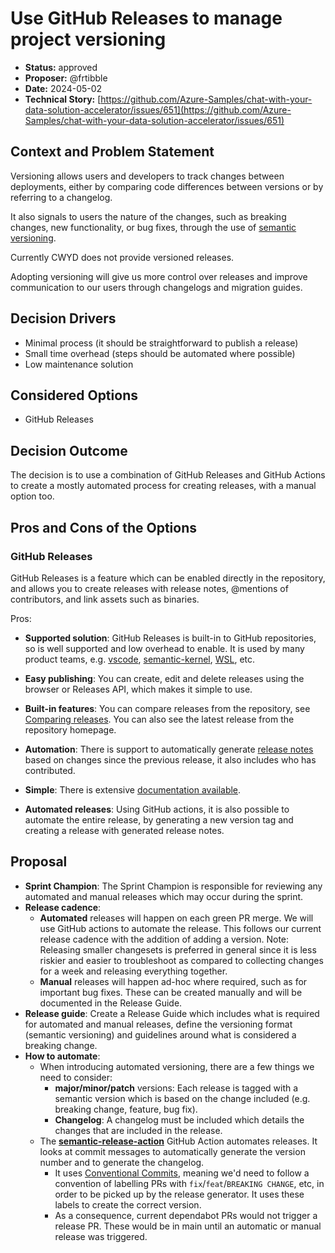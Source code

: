 # Use GitHub Releases to manage project versioning

* **Status:** approved
* **Proposer:** @frtibble
* **Date:** 2024-05-02
* **Technical Story:** [https://github.com/Azure-Samples/chat-with-your-data-solution-accelerator/issues/651](https://github.com/Azure-Samples/chat-with-your-data-solution-accelerator/issues/651)

## Context and Problem Statement

Versioning allows users and developers to track changes between deployments, either by comparing code differences between versions or by referring to a changelog.

It also signals to users the nature of the changes, such as breaking changes, new functionality, or bug fixes, through the use of [semantic versioning](https://semver.org/).

Currently CWYD does not provide versioned releases.

Adopting versioning will give us more control over releases and improve communication to our users through changelogs and migration guides.

## Decision Drivers

* Minimal process (it should be straightforward to publish a release)
* Small time overhead (steps should be automated where possible)
* Low maintenance solution

## Considered Options

* GitHub Releases

## Decision Outcome

The decision is to use a combination of GitHub Releases and GitHub Actions to create a mostly automated process for creating releases, with a manual option too.

## Pros and Cons of the Options

### GitHub Releases

GitHub Releases is a feature which can be enabled directly in the repository, and allows you to create releases with release notes, @mentions of contributors, and link assets such as binaries.

Pros:

* **Supported solution**: GitHub Releases is built-in to GitHub repositories, so is well supported and low overhead to enable. It is used by many product teams, e.g. [vscode](https://github.com/microsoft/vscode), [semantic-kernel](https://github.com/microsoft/semantic-kernel), [WSL](https://github.com/microsoft/WSL), etc.

* **Easy publishing**: You can create, edit and delete releases using the browser or Releases API, which makes it simple to use.

* **Built-in features**: You can compare releases from the repository, see [Comparing releases](https://docs.github.com/en/repositories/releasing-projects-on-github/comparing-releases). You can also see the latest release from the repository homepage.

* **Automation**: There is support to automatically generate [release notes](https://docs.github.com/en/repositories/releasing-projects-on-github/automatically-generated-release-notes) based on changes since the previous release, it also includes who has contributed.

* **Simple**: There is extensive [documentation available](https://docs.github.com/en/repositories/releasing-projects-on-github/about-releases).

* **Automated releases**: Using GitHub actions, it is also possible to automate the entire release, by generating a new version tag and creating a release with generated release notes.

## Proposal

- **Sprint Champion**: The Sprint Champion is responsible for reviewing any automated and manual releases which may occur during the sprint.
- **Release cadence**:
    - **Automated** releases will happen on each green PR merge. We will use GitHub actions to automate the release. This follows our current release cadence with the addition of adding a version. Note: Releasing smaller changesets is preferred in general since it is less riskier and easier to troubleshoot as compared to collecting changes for a week and releasing everything together.
    - **Manual** releases will happen ad-hoc where required, such as for important bug fixes. These can be created manually and will be documented in the Release Guide.
- **Release guide**: Create a Release Guide which includes what is required for automated and manual releases, define the versioning format (semantic versioning) and guidelines around what is considered a breaking change.
- **How to automate**:
    - When introducing automated versioning, there are a few things we need to consider:
        - **major/minor/patch** versions: Each release is tagged with a semantic version which is based on the change included (e.g. breaking change, feature, bug fix).
        - **Changelog**: A changelog must be included which details the changes that are included in the release.
    - The [**semantic-release-action**](https://github.com/codfish/semantic-release-action?tab=readme-ov-file#semantic-release-action) GitHub Action automates releases. It looks at commit messages to automatically generate the version number and to generate the changelog.
        - It uses [Conventional Commits](https://www.conventionalcommits.org/en/v1.0.0/), meaning we'd need to follow a convention of labelling PRs with `fix`/`feat`/`BREAKING CHANGE`, etc, in order to be picked up by the release generator. It uses these labels to create the correct version.
        - As a consequence, current dependabot PRs would not trigger a release PR. These would be in main until an automatic or manual release was triggered.
